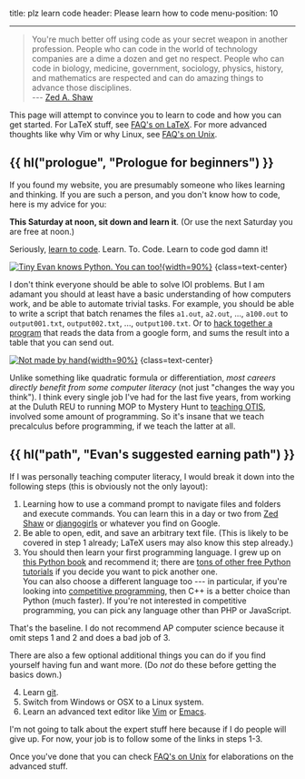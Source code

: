 title: plz learn code
header: Please learn how to code
menu-position: 10

---

> You're much better off using code as your secret weapon in another profession.
> People who can code in the world of technology companies are a dime
> a dozen and get no respect. People who can code in biology, medicine,
> government, sociology, physics, history, and mathematics are respected and can
> do amazing things to advance those disciplines.  
> --- [Zed A. Shaw](https://learnpythonthehardway.org/python3/advice.html)

This page will attempt to convince you to learn to code
and how you can get started.
For LaTeX stuff, see [FAQ's on LaTeX](faq-latex.html).
For more advanced thoughts like why Vim or why Linux,
see [FAQ's on Unix](faq-unix.html).

## {{ hl("prologue", "Prologue for beginners") }}

If you found my website, you are presumably someone
who likes learning and thinking.
If you are such a person, and you don't know how to code,
here is my advice for you:

**This Saturday at noon, sit down and learn it**.
(Or use the next Saturday you are free at noon.)

Seriously, [learn to code](https://youtu.be/TYCxbFad36g?t=2070).
Learn. To. Code. Learn to code god damn it!

[![Tiny Evan knows Python. You can too!][tiny]{width=90%}][tiny]
{class=text-center}

[tiny]: static/learnpython.jpg

I don't think everyone should be able to solve IOI problems.
But I am adamant you should at least have a basic understanding
of how computers work, and be able to automate trivial tasks.
For example, you should be able to write a script that
batch renames the files `a1.out`, `a2.out`, ..., `a100.out`
to `output001.txt`, `output002.txt`, ..., `output100.txt`.
Or to [hack together a program](https://usamo.wordpress.com/2020/12/16/usemo-problem-development-behind-the-scenes/)
that reads the data from a google form,
and sums the result into a table that you can send out.

[![Not made by hand][usemo]{width=90%}][usemo]
{class=text-center}

[usemo]: https://usamo.files.wordpress.com/2020/12/table.png

Unlike something like quadratic formula or differentiation,
*most careers directly benefit from some computer literacy*
(not just "changes the way you think").
I think every single job I've had for the last five years,
from working at the Duluth REU to running MOP
to Mystery Hunt to [teaching OTIS][otisweb], involved
some amount of programming.
So it's insane that we teach precalculus before programming,
if we teach the latter at all.

[otisweb]: https://github.com/vEnhance/otis-web

## {{ hl("path", "Evan's suggested earning path") }}

If I was personally teaching computer literacy,
I would break it down into the following steps
(this is obviously not the only layout):

1. Learning how to use a command prompt to navigate files and folders and
	 execute commands. You can learn this in a day or two from [Zed Shaw][term]
	 or [djangogirls][term2] or whatever you find on Google.
2. Be able to open, edit, and save an arbitrary text file.
	 (This is likely to be covered in step 1 already;
	 LaTeX users may also know this step already.)
3. You should then learn your first programming language.
	 I grew up on [this Python book](http://openbookproject.net/thinkcs/python/english3e/index.html)
	 and recommend it;
	 there are [tons of other free Python tutorials][nonpro]
	 if you decide you want to pick another one.  
	 You can also choose a different language too --- in particular,
	 if you're looking into [competitive programming](http://usaco.org),
	 then C++ is a better choice than Python (much faster).
	 If you're not interested in competitive programming,
	 you can pick any language other than PHP or JavaScript.

That's the baseline. I do not recommend AP computer science
because it omit steps 1 and 2 and does a bad job of 3.

There are also a few optional additional
things you can do if you find yourself having fun and want more.
(Do *not* do these before getting the basics down.)

4. Learn [git](https://duckduckgo.com/?q=git+tutorial).
5. Switch from Windows or OSX to a Linux system.
6. Learn an advanced text editor like [Vim](https://vim.org) or [Emacs](https://en.wikipedia.org/wiki/Emacs).

I'm not going to talk about the expert stuff here
because if I do people will give up.
For now, your job is to follow some of the links in steps 1-3.

Once you've done that you can check
[FAQ's on Unix](faq-unix.html) for elaborations on the advanced stuff.

[term]: https://learnpythonthehardway.org/python3/appendixa.html
[term2]: https://tutorial.djangogirls.org/en/intro_to_command_line/
[nonpro]: https://wiki.python.org/moin/BeginnersGuide/NonProgrammers
